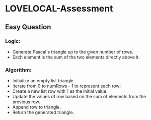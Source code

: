 # LOVELOCAL-Assessment

## Easy Question

### Logic:

* Generate Pascal's triangle up to the given number of rows.
* Each element is the sum of the two elements directly above it.

### Algorithm:

* Initialize an empty list triangle.
* Iterate from 0 to numRows - 1 to represent each row:
* Create a new list row with 1 as the initial value.
* Update the values of row based on the sum of elements from the previous row.
* Append row to triangle.
* Return the generated triangle.
